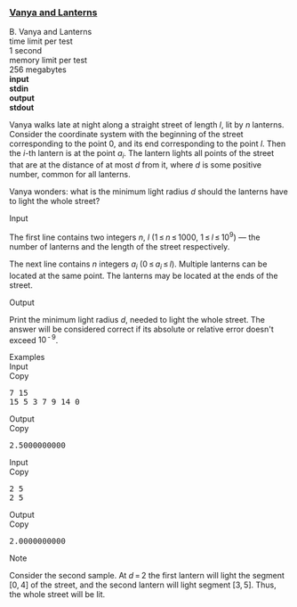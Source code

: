<h3><a href="https://codeforces.com/contest/492/problem/B" target="_blank" rel="noopener noreferrer">Vanya and Lanterns</a></h3>

<div class="header"><div class="title">B. Vanya and Lanterns</div><div class="time-limit"><div class="property-title">time limit per test</div>1 second</div><div class="memory-limit"><div class="property-title">memory limit per test</div>256 megabytes</div><div class="input-file input-standard" style="font-weight: bold"><div class="property-title">input</div>stdin</div><div class="output-file output-standard" style="font-weight: bold"><div class="property-title">output</div>stdout</div></div><div><p>Vanya walks late at night along a straight street of length <span class="tex-span"><i>l</i></span>, lit by <span class="tex-span"><i>n</i></span> lanterns. Consider the coordinate system with the beginning of the street corresponding to the point <span class="tex-span">0</span>, and its end corresponding to the point <span class="tex-span"><i>l</i></span>. Then the <span class="tex-span"><i>i</i></span>-th lantern is at the point <span class="tex-span"><i>a</i><sub class="lower-index"><i>i</i></sub></span>. The lantern lights all points of the street that are at the distance of at most <span class="tex-span"><i>d</i></span> from it, where <span class="tex-span"><i>d</i></span> is some positive number, common for all lanterns. </p><p>Vanya wonders: what is the minimum light radius <span class="tex-span"><i>d</i></span> should the lanterns have to light the whole street?</p></div><div class="input-specification"><div class="section-title">Input</div><p>The first line contains two integers <span class="tex-span"><i>n</i></span>, <span class="tex-span"><i>l</i></span> (<span class="tex-span">1 ≤ <i>n</i> ≤ 1000</span>, <span class="tex-span">1 ≤ <i>l</i> ≤ 10<sup class="upper-index">9</sup></span>) — the number of lanterns and the length of the street respectively. </p><p>The next line contains <span class="tex-span"><i>n</i></span> integers <span class="tex-span"><i>a</i><sub class="lower-index"><i>i</i></sub></span> (<span class="tex-span">0 ≤ <i>a</i><sub class="lower-index"><i>i</i></sub> ≤ <i>l</i></span>). Multiple lanterns can be located at the same point. The lanterns may be located at the ends of the street.</p></div><div class="output-specification"><div class="section-title">Output</div><p>Print the minimum light radius <span class="tex-span"><i>d</i></span>, needed to light the whole street. The answer will be considered correct if its absolute or relative error doesn't exceed <span class="tex-span">10<sup class="upper-index"> - 9</sup></span>.</p></div><div class="sample-tests"><div class="section-title">Examples</div><div class="sample-test"><div class="input"><div class="title">Input<div title="Copy" data-clipboard-target="#id0043436681351031725" id="id002938114915787503" class="input-output-copier">Copy</div></div><pre id="id0043436681351031725">7 15<br>15 5 3 7 9 14 0<br></pre></div><div class="output"><div class="title">Output<div title="Copy" data-clipboard-target="#id003237826185776099" id="id007517384112101231" class="input-output-copier">Copy</div></div><pre id="id003237826185776099">2.5000000000<br></pre></div><div class="input"><div class="title">Input<div title="Copy" data-clipboard-target="#id008992329187002411" id="id009936994128634917" class="input-output-copier">Copy</div></div><pre id="id008992329187002411">2 5<br>2 5<br></pre></div><div class="output"><div class="title">Output<div title="Copy" data-clipboard-target="#id008538883639545587" id="id005277123022302506" class="input-output-copier">Copy</div></div><pre id="id008538883639545587">2.0000000000<br></pre></div></div></div><div class="note"><div class="section-title">Note</div><p>Consider the second sample. At <span class="tex-span"><i>d</i> = 2</span> the first lantern will light the segment <span class="tex-span">[0, 4]</span> of the street, and the second lantern will light segment <span class="tex-span">[3, 5]</span>. Thus, the whole street will be lit.</p></div>